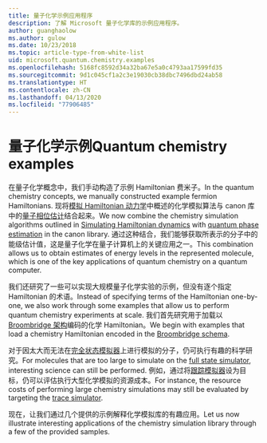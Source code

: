 ```yaml
---
title: 量子化学示例应用程序
description: 了解 Microsoft 量子化学库的示例应用程序。
author: guanghaolow
ms.author: gulow
ms.date: 10/23/2018
ms.topic: article-type-from-white-list
uid: microsoft.quantum.chemistry.examples
ms.openlocfilehash: 5168fc8592d34a32ba67e5a0c4793aa17599fd35
ms.sourcegitcommit: 9d1c045cf1a2c3e19030cb38dbc7496dbd24ab58
ms.translationtype: HT
ms.contentlocale: zh-CN
ms.lasthandoff: 04/13/2020
ms.locfileid: "77906485"
---
```

# <a name="quantum-chemistry-examples"></a><span data-ttu-id="6affc-103">量子化学示例</span><span class="sxs-lookup"><span data-stu-id="6affc-103">Quantum chemistry examples</span></span>

<span data-ttu-id="6affc-104">在量子化学概念中，我们手动构造了示例 Hamiltonian 费米子。</span><span class="sxs-lookup"><span data-stu-id="6affc-104">In the quantum chemistry concepts, we manually constructed example fermion Hamiltonians.</span></span> <span data-ttu-id="6affc-105">现将[模拟 Hamiltonian 动力学](xref:microsoft.quantum.libraries.standard.algorithms)中概述的化学模拟算法与 canon 库中的[量子相位估计](xref:microsoft.quantum.libraries.characterization)结合起来。</span><span class="sxs-lookup"><span data-stu-id="6affc-105">We now combine the chemistry simulation algorithms outlined in [Simulating Hamiltonian dynamics](xref:microsoft.quantum.libraries.standard.algorithms) with [quantum phase estimation](xref:microsoft.quantum.libraries.characterization) in the canon library.</span></span> <span data-ttu-id="6affc-106">通过这种结合，我们能够获取所表示的分子中的能级估计值，这是量子化学在量子计算机上的关键应用之一。</span><span class="sxs-lookup"><span data-stu-id="6affc-106">This combination allows us to obtain  estimates of energy levels in the represented molecule, which is one of the key applications of quantum chemistry on a quantum computer.</span></span> 

<span data-ttu-id="6affc-107">我们还研究了一些可以实现大规模量子化学实验的示例，但没有逐个指定 Hamiltonian 的术语。</span><span class="sxs-lookup"><span data-stu-id="6affc-107">Instead of specifying terms of the Hamiltonian one-by-one, we also work through some examples that allow us to perform quantum chemistry experiments at scale.</span></span> <span data-ttu-id="6affc-108">我们首先研究用于加载以 [Broombridge 架构](xref:microsoft.quantum.libraries.chemistry.schema.broombridge)编码的化学 Hamiltonian。</span><span class="sxs-lookup"><span data-stu-id="6affc-108">We begin with examples that load a chemistry Hamiltonian encoded in the [Broombridge schema](xref:microsoft.quantum.libraries.chemistry.schema.broombridge).</span></span>

<span data-ttu-id="6affc-109">对于因太大而无法在[完全状态模拟器](xref:microsoft.quantum.machines.full-state-simulator)上进行模拟的分子，仍可执行有趣的科学研究。</span><span class="sxs-lookup"><span data-stu-id="6affc-109">For molecules that are too large to simulate on the [full state simulator](xref:microsoft.quantum.machines.full-state-simulator), interesting science can still be performed.</span></span> <span data-ttu-id="6affc-110">例如，通过将[跟踪模拟器](xref:microsoft.quantum.machines.qc-trace-simulator.intro)设为目标，仍可以评估执行大型化学模拟的资源成本。</span><span class="sxs-lookup"><span data-stu-id="6affc-110">For instance, the resource costs of performing large chemistry simulations may still be evaluated by targeting the [trace simulator](xref:microsoft.quantum.machines.qc-trace-simulator.intro).</span></span>

<span data-ttu-id="6affc-111">现在，让我们通过几个提供的示例解释化学模拟库的有趣应用。</span><span class="sxs-lookup"><span data-stu-id="6affc-111">Let us now illustrate interesting applications of the chemistry simulation library through a few of the provided samples.</span></span>
